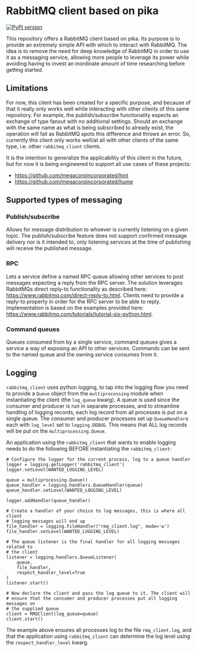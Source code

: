 # RabbitMQ client based on pika
[![PyPI version](https://badge.fury.io/py/rabbitmq-client.svg)](https://badge.fury.io/py/rabbitmq-client)

This repository offers a RabbitMQ client based on pika. Its purpose is to
provide an extremely simple API with which to interact with RabbitMQ. The idea
is to remove the need for deep knowledge of RabbitMQ in order to use it as a
messaging service, allowing more people to leverage its power while avoiding
having to invest an inordinate amount of time researching before getting
started.

## Limitations

For now, this client has been created for a specific purpose, and because of
that it really only works well while interacting with other clients of this
same repository. For example, the publish/subscribe functionality expects an
exchange of type fanout with no additional settings. Should an exchange with
the same name as what is being subscribed to already exist, the operation will
fail as RabbitMQ spots this difference and throws an error. So, currently this
client only works well/at all with other clients of the same type, i.e. other
`rabbitmq_client` clients.

It is the intention to generalize the applicability of this client in the
future, but for now it is being engineered to support all use cases of these
projects:

* https://github.com/megacorpincorporated/hint
* https://github.com/megacorpincorporated/hume

## Supported types of messaging

### Publish/subscribe

Allows for message distribution to whoever is currently listening on a given
topic. The publish/subscribe feature does not support confirmed message
delivery nor is it intended to, only listening services at the time of
publishing will receive the published message.

### RPC

Lets a service define a named RPC queue allowing other services to post
messages expecting a reply from the RPC server. The solution leverages
RabbitMQs direct reply-to functionality as described here: 
https://www.rabbitmq.com/direct-reply-to.html. Clients need to provide
a reply-to property in order for the RPC server to be able to reply.
Implementation is based on the examples provided here: 
https://www.rabbitmq.com/tutorials/tutorial-six-python.html.

### Command queues

Queues consumed from by a single service, command queues gives a service
a way of exposing an API to other services. Commands can be sent to the
named queue and the owning service consumes from it.

## Logging

`rabbitmq_client` uses python logging, to tap into the logging flow you need
to provide a `Queue` object from the `multiprocessing` module when
instantiating the client (the `log_queue` kwarg). A queue is used since the
consumer and producer is run in separate processes, and to streamline handling
of logging records, each log record from all processes is put on a single
queue. The consumer and producer processes set up `QueueHandler`s each with
`log_level` set to `logging.DEBUG`. This means that ALL log records will be
put on the `multiprocessing.Queue`.

An application using the `rabbitmq_client` that wants to enable logging
needs to do the following BEFORE instantiating the `rabbitmq_client`:

```
# Configure the logger for the current process, log to a queue handler
logger = logging.getLogger('rabbitmq_client')
logger.setLevel(WANTED_LOGGING_LEVEL)

queue = multiprocessing.Queue()
queue_handler = logging.handlers.QueueHandler(queue)
queue_handler.setLevel(WANTED_LOGGING_LEVEL)

logger.addHandler(queue_handler)

# Create a handler of your choice to log messages, this is where all client
# logging messages will end up
file_handler = logging.FileHandler("rmq_client.log", mode='w')
file_handler.setLevel(WANTED_LOGGING_LEVEL)

# The queue listener is the final handler for all logging messages related to
# the client
listener = logging.handlers.QueueListener(
    queue,
    file_handler,
    respect_handler_level=True
)
listener.start()

# Now declare the client and pass the log queue to it. The client will
# ensure that the consumer and producer processes put all logging messages on
# the supplied queue
client = RMQClient(log_queue=queue)
client.start()
```

The example above ensures all processes log to the file `rmq_client.log`, and
that the application using `rabbitmq_client` can determine the log level using
the `respect_handler_level` kwarg.
